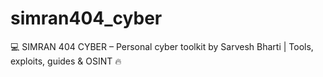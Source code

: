 # simran404_cyber
💻 SIMRAN 404 CYBER – Personal cyber toolkit by Sarvesh Bharti | Tools, exploits, guides &amp; OSINT 🔥
